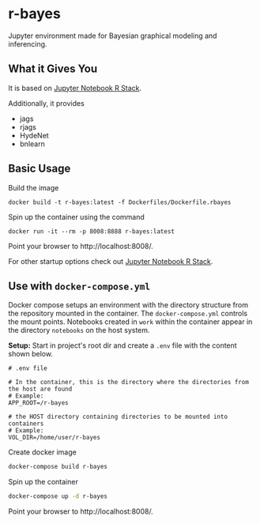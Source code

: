 # r-bayes

Jupyter environment made for Bayesian graphical modeling and inferencing.

## What it Gives You

It is based on [Jupyter Notebook R Stack](https://github.com/jupyter/docker-stacks/tree/master/r-notebook). 

Additionally, it provides

* jags
* rjags
* HydeNet
* bnlearn

## Basic Usage

Build the image

```
docker build -t r-bayes:latest -f Dockerfiles/Dockerfile.rbayes
```

Spin up the container using the command

```
docker run -it --rm -p 8008:8888 r-bayes:latest
```

Point your browser to http://localhost:8008/. 

For other startup options check out [Jupyter Notebook R Stack](https://github.com/jupyter/docker-stacks/tree/master/r-notebook). 

## Use with `docker-compose.yml`

Docker compose setups an environment with the directory structure from the repository mounted in the container. The `docker-compose.yml` controls the mount points. Notebooks created in `work` within the container appear in the directory `notebooks` on the host system.

**Setup:** Start in project's root dir and create a `.env` file with the content shown below.
```
# .env file

# In the container, this is the directory where the directories from the host are found
# Example:
APP_ROOT=/r-bayes

# the HOST directory containing directories to be mounted into containers
# Example:
VOL_DIR=/home/user/r-bayes
```

Create docker image

```bash
docker-compose build r-bayes
```

Spin up the container 

```bash
docker-compose up -d r-bayes
```

Point your browser to http://localhost:8008/. 
